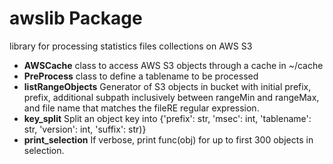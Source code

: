 # awslib Package

library for processing statistics files collections on AWS S3
- **AWSCache** class to access AWS S3 objects through a cache in ~/cache
- **PreProcess** class to define a tablename to be processed
- **listRangeObjects** Generator of S3 objects in bucket with initial prefix, prefix,
    additional subpath inclusively between rangeMin and rangeMax, and file name
    that matches the fileRE regular expression.
- **key_split** Split an object key into
    {'prefix': str, 'msec': int, 'tablename': str, 'version': int, 'suffix': str)}
- **print_selection** If verbose, print func(obj) for up to first 300 objects in selection.
